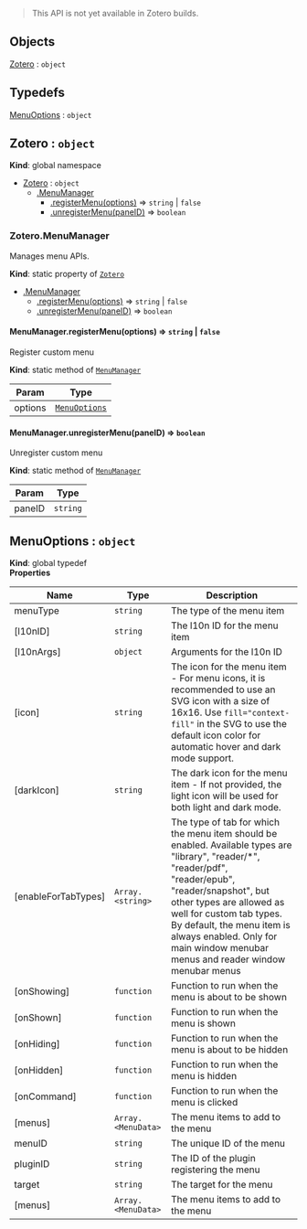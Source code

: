 > This API is not yet available in Zotero builds.

## Objects

<dl>
<dt><a href="#Zotero">Zotero</a> : <code>object</code></dt>
<dd></dd>
</dl>

## Typedefs

<dl>
<dt><a href="#MenuOptions">MenuOptions</a> : <code>object</code></dt>
<dd></dd>
</dl>

<a name="Zotero"></a>

## Zotero : <code>object</code>

**Kind**: global namespace

- [Zotero](#Zotero) : <code>object</code>
  - [.MenuManager](#Zotero.MenuManager)
    - [.registerMenu(options)](#Zotero.MenuManager.registerMenu) ⇒ <code>string</code> \| <code>false</code>
    - [.unregisterMenu(paneID)](#Zotero.MenuManager.unregisterMenu) ⇒ <code>boolean</code>

<a name="Zotero.MenuManager"></a>

### Zotero.MenuManager

Manages menu APIs.

**Kind**: static property of [<code>Zotero</code>](#Zotero)

- [.MenuManager](#Zotero.MenuManager)
  - [.registerMenu(options)](#Zotero.MenuManager.registerMenu) ⇒ <code>string</code> \| <code>false</code>
  - [.unregisterMenu(paneID)](#Zotero.MenuManager.unregisterMenu) ⇒ <code>boolean</code>

<a name="Zotero.MenuManager.registerMenu"></a>

#### MenuManager.registerMenu(options) ⇒ <code>string</code> \| <code>false</code>

Register custom menu

**Kind**: static method of [<code>MenuManager</code>](#Zotero.MenuManager)

| Param   | Type                                     |
| ------- | ---------------------------------------- |
| options | [<code>MenuOptions</code>](#MenuOptions) |

<a name="Zotero.MenuManager.unregisterMenu"></a>

#### MenuManager.unregisterMenu(paneID) ⇒ <code>boolean</code>

Unregister custom menu

**Kind**: static method of [<code>MenuManager</code>](#Zotero.MenuManager)

| Param  | Type                |
| ------ | ------------------- |
| paneID | <code>string</code> |

<a name="MenuOptions"></a>

## MenuOptions : <code>object</code>

**Kind**: global typedef  
**Properties**

| Name                | Type                                | Description                                                                                                                                                                                                                                                                                                                      |
| ------------------- | ----------------------------------- | -------------------------------------------------------------------------------------------------------------------------------------------------------------------------------------------------------------------------------------------------------------------------------------------------------------------------------- |
| menuType            | <code>string</code>                 | The type of the menu item                                                                                                                                                                                                                                                                                                        |
| [l10nID]            | <code>string</code>                 | The l10n ID for the menu item                                                                                                                                                                                                                                                                                                    |
| [l10nArgs]          | <code>object</code>                 | Arguments for the l10n ID                                                                                                                                                                                                                                                                                                        |
| [icon]              | <code>string</code>                 | The icon for the menu item - For menu icons, it is recommended to use an SVG icon with a size of 16x16. Use `fill="context-fill"` in the SVG to use the default icon color for automatic hover and dark mode support.                                                                                                            |
| [darkIcon]          | <code>string</code>                 | The dark icon for the menu item - If not provided, the light icon will be used for both light and dark mode.                                                                                                                                                                                                                     |
| [enableForTabTypes] | <code>Array.&lt;string&gt;</code>   | The type of tab for which the menu item should be enabled. Available types are "library", "reader/\*", "reader/pdf", "reader/epub", "reader/snapshot", but other types are allowed as well for custom tab types. By default, the menu item is always enabled. Only for main window menubar menus and reader window menubar menus |
| [onShowing]         | <code>function</code>               | Function to run when the menu is about to be shown                                                                                                                                                                                                                                                                               |
| [onShown]           | <code>function</code>               | Function to run when the menu is shown                                                                                                                                                                                                                                                                                           |
| [onHiding]          | <code>function</code>               | Function to run when the menu is about to be hidden                                                                                                                                                                                                                                                                              |
| [onHidden]          | <code>function</code>               | Function to run when the menu is hidden                                                                                                                                                                                                                                                                                          |
| [onCommand]         | <code>function</code>               | Function to run when the menu is clicked                                                                                                                                                                                                                                                                                         |
| [menus]             | <code>Array.&lt;MenuData&gt;</code> | The menu items to add to the menu                                                                                                                                                                                                                                                                                                |
| menuID              | <code>string</code>                 | The unique ID of the menu                                                                                                                                                                                                                                                                                                        |
| pluginID            | <code>string</code>                 | The ID of the plugin registering the menu                                                                                                                                                                                                                                                                                        |
| target              | <code>string</code>                 | The target for the menu                                                                                                                                                                                                                                                                                                          |
| [menus]             | <code>Array.&lt;MenuData&gt;</code> | The menu items to add to the menu                                                                                                                                                                                                                                                                                                |
